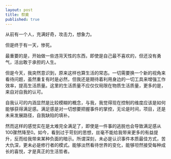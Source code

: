 ```yaml
---
layout: post
title: 祭奠
published: true
---
```


从前有一个人，充满好奇，攻击力，想象力。

但是终于有一天，惨死。

最重要的是，开始做一些违背天性的东西，即使是自己最不喜欢的，但还没有勇气，活出敢于承担的人生。

但是今天，我突然意识到，原来这样也算生活的常态。一切需要换一个新的视角来看待问题，虽然重复有时是必然，但我还是期待着利用身边的一切工具来增强工作效率，提高生活质量。这里的生活质量不应仅仅局限在物质生活质量，更多的是，来自对自我的认可。

自我认可的内涵显然是比较模糊的概念，与我，我觉得现在控制的维度应该是如何能够获得满足感。满足感是对一切想要把握事件的掌控，无论是时间，项目，还是未来发展路径，自我缺陷的填补。

然而这样的感觉实在是太难完全满足了，即使是一件事的逃脱也会导致满足感从100骤然降至0。如今，看到过于苛刻的思想，丝毫不能给我带来更多的有益提升，反而给我带来某种负面的暗示。所谓深刻，未必是认识事件本质最佳方式，苦大仇深，更未必是修行者的模式。能够淡然看待世界的变化，能够坦然接受每种成长的喜悦，才是真正的生活哲者。
